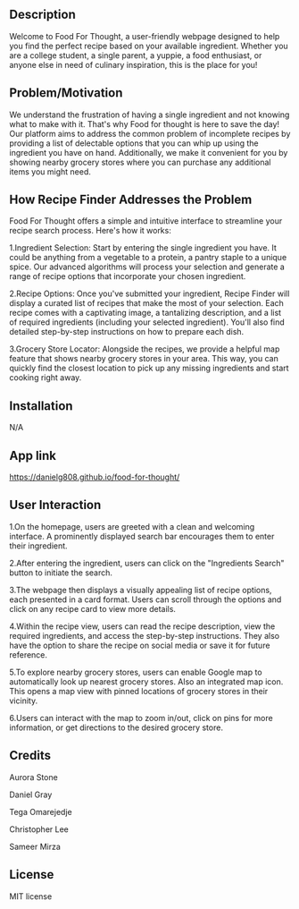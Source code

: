## Description

Welcome to Food For Thought, a user-friendly webpage designed to help you find the perfect recipe based on your available ingredient. Whether you are a college student, a single parent, a yuppie, a food enthusiast, or anyone else in need of culinary inspiration, this is the place for you!

## Problem/Motivation

We understand the frustration of having a single ingredient and not knowing what to make with it. That's why Food for thought is here to save the day! Our platform aims to address the common problem of incomplete recipes by providing a list of delectable options that you can whip up using the ingredient you have on hand. Additionally, we make it convenient for you by showing nearby grocery stores where you can purchase any additional items you might need.

## How Recipe Finder Addresses the Problem

Food For Thought offers a simple and intuitive interface to streamline your recipe search process. Here's how it works:

1.Ingredient Selection: Start by entering the single ingredient you have. It could be anything from a vegetable to a protein, a pantry staple to a unique spice. Our advanced algorithms will process your selection and generate a range of recipe options that incorporate your chosen ingredient.

2.Recipe Options: Once you've submitted your ingredient, Recipe Finder will display a curated list of recipes that make the most of your selection. Each recipe comes with a captivating image, a tantalizing description, and a list of required ingredients (including your selected ingredient). You'll also find detailed step-by-step instructions on how to prepare each dish.

3.Grocery Store Locator: Alongside the recipes, we provide a helpful map feature that shows nearby grocery stores in your area. This way, you can quickly find the closest location to pick up any missing ingredients and start cooking right away.

## Installation

N/A

## App link

https://danielg808.github.io/food-for-thought/

## User Interaction

1.On the homepage, users are greeted with a clean and welcoming interface. A prominently displayed search bar encourages them to enter their ingredient.

2.After entering the ingredient, users can click on the "Ingredients Search" button to initiate the search.

3.The webpage then displays a visually appealing list of recipe options, each presented in a card format. Users can scroll through the options and click on any recipe card to view more details.

4.Within the recipe view, users can read the recipe description, view the required ingredients, and access the step-by-step instructions. They also have the option to share the recipe on social media or save it for future reference.

5.To explore nearby grocery stores, users can enable Google map to automatically look up nearest grocery stores. Also an integrated map icon. This opens a map view with pinned locations of grocery stores in their vicinity.

6.Users can interact with the map to zoom in/out, click on pins for more information, or get directions to the desired grocery store.

## Credits

Aurora Stone

Daniel Gray

Tega Omarejedje

Christopher Lee

Sameer Mirza

## License

MIT license
